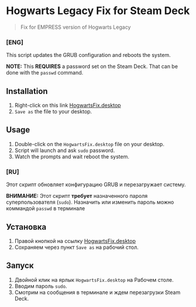 # Hogwarts Legacy Fix for Steam Deck
> Fix for EMPRESS version of Hogwarts Legacy
### [ENG]

This script updates the GRUB configuration and reboots the system.

**NOTE:** This **REQUIRES** a password set on the Steam Deck. That can be done with the `passwd` command.

## Installation

1. Right-click on this link [HogwartsFix.desktop](https://raw.githubusercontent.com/pdx-rico/hogwarts-steamdeck-fix/main/HogwartsFix.desktop)
2. `Save as` the file to your desktop.

## Usage

1. Double-click on the `HogwartsFix.desktop` file on your desktop.
2. Script will launch and ask `sudo` password.
3. Watch the prompts and wait reboot the system.

### [RU]

Этот скрипт обновляет конфигурацию GRUB и перезагружает систему.

**ВНИМАНИЕ:** Этот скрипт **требует** назначенного пароля суперпользователя (`sudo`). Назначить или изменить пароль можно коммандой `passwd` в терминале

## Установка

1. Правой кнопкой на ссылку [HogwartsFix.desktop](https://raw.githubusercontent.com/pdx-rico/hogwarts-steamdeck-fix/main/HogwartsFix.desktop)
2. Сохраняем через пункт `Save as` на рабочий стол.

## Запуск

1. Двойной клик на ярлык `HogwartsFix.desktop` на Рабочем столе.
2. Вводим пароль `sudo`.
3. Смотрим на сообщения в терминале и ждем перезагрузки Steam Deck.